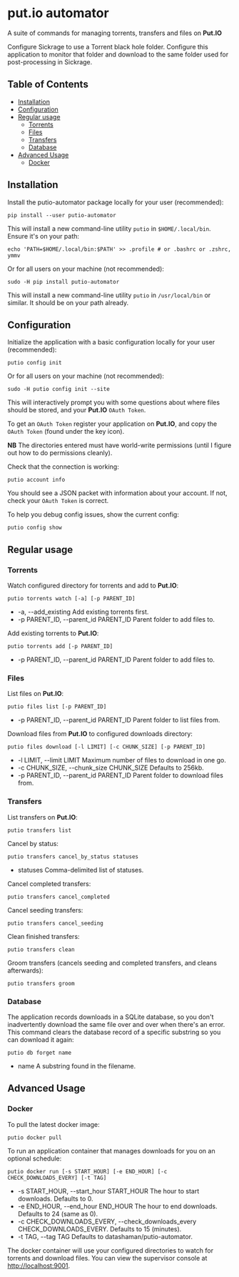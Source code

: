 # put.io automator

A suite of commands for managing torrents, transfers and files on **Put.IO**

Configure Sickrage to use a Torrent black hole folder. Configure this application to
monitor that folder and download to the same folder used for post-processing in Sickrage.

## Table of Contents

<!-- toc -->

* [Installation](#installation)
* [Configuration](#configuration)
* [Regular usage](#regular-usage)
  * [Torrents](#torrents)
  * [Files](#files)
  * [Transfers](#transfers)
  * [Database](#database)
* [Advanced Usage](#advanced-usage)
  * [Docker](#docker)

<!-- toc stop -->

## Installation

Install the putio-automator package locally for your user (recommended):

    pip install --user putio-automator

This will install a new command-line utility `putio` in `$HOME/.local/bin`. Ensure it's on your path:

    echo 'PATH=$HOME/.local/bin:$PATH' >> .profile # or .bashrc or .zshrc, ymmv

Or for all users on your machine (not recommended):

    sudo -H pip install putio-automator

This will install a new command-line utility `putio` in `/usr/local/bin` or similar. It should be on your path already.

## Configuration

Initialize the application with a basic configuration locally for your user (recommended):

    putio config init

Or for all users on your machine (not recommended):

    sudo -H putio config init --site

This will interactively prompt you with some questions about where files should be stored, and your **Put.IO** `OAuth Token`.

To get an `OAuth Token` register your application on **Put.IO**, and copy the `OAuth Token` (found under the key icon).

**NB** The directories entered must have world-write permissions (until I figure out how to do permissions cleanly).

Check that the connection is working:

    putio account info

You should see a JSON packet with information about your account. If not, check your `OAuth Token` is correct.

To help you debug config issues, show the current config:

    putio config show

## Regular usage

### Torrents

Watch configured directory for torrents and add to **Put.IO**:

    putio torrents watch [-a] [-p PARENT_ID]

* -a, --add_existing
  Add existing torrents first.
* -p PARENT_ID, --parent_id PARENT_ID
  Parent folder to add files to.

Add existing torrents to **Put.IO**:

    putio torrents add [-p PARENT_ID]

* -p PARENT_ID, --parent_id PARENT_ID
  Parent folder to add files to.

### Files

List files on **Put.IO**:

    putio files list [-p PARENT_ID]

* -p PARENT_ID, --parent_id PARENT_ID
  Parent folder to list files from.

Download files from **Put.IO** to configured downloads directory:

    putio files download [-l LIMIT] [-c CHUNK_SIZE] [-p PARENT_ID]

* -l LIMIT, --limit LIMIT
  Maximum number of files to download in one go.
* -c CHUNK_SIZE, --chunk_size CHUNK_SIZE
  Defaults to 256kb.
* -p PARENT_ID, --parent_id PARENT_ID
  Parent folder to download files from.

### Transfers

List transfers on **Put.IO**:

    putio transfers list

Cancel by status:

    putio transfers cancel_by_status statuses

* statuses
  Comma-delimited list of statuses.

Cancel completed transfers:

    putio transfers cancel_completed

Cancel seeding transfers:

    putio transfers cancel_seeding

Clean finished transfers:

    putio transfers clean

Groom transfers (cancels seeding and completed transfers, and cleans afterwards):

    putio transfers groom

### Database

The application records downloads in a SQLite database, so you don't inadvertently download the same file over and over when there's an error. This command clears the database record of a specific substring so you can download it again:

    putio db forget name

* name
  A substring found in the filename.

## Advanced Usage

### Docker

To pull the latest docker image:

    putio docker pull

To run an application container that manages downloads for you on an optional schedule:

    putio docker run [-s START_HOUR] [-e END_HOUR] [-c CHECK_DOWNLOADS_EVERY] [-t TAG]

* -s START_HOUR, --start_hour START_HOUR
  The hour to start downloads. Defaults to 0.
* -e END_HOUR, --end_hour END_HOUR
  The hour to end downloads. Defaults to 24 (same as 0).
* -c CHECK_DOWNLOADS_EVERY, --check_downloads_every CHECK_DOWNLOADS_EVERY.
  Defaults to 15 (minutes).
* -t TAG, --tag TAG
  Defaults to datashaman/putio-automator.

The docker container will use your configured directories to watch for torrents and download files. You can view the supervisor console at [http://localhost:9001](http://localhost:9001).

